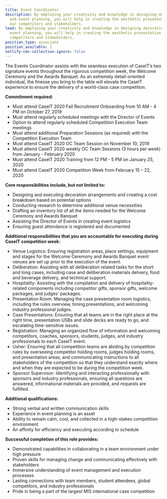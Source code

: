 ```yaml
---
title: Event Coordinator
description: By employing your creativity and knowledge in designing decorations
  and event planning, you will help in creating the aesthetic presentation for
  our competitors and stakeholders.
lead: By employing your creativity and knowledge in designing decorations and
  event planning, you will help in creating the aesthetic presentation for our
  competitors and stakeholders.
position_type: associate
position_available: 1
netlify-cms-collection-ignore: false
---
```

The Events Coordinator assists with the seamless execution of CaseIT’s two signature events throughout the rigorous competition week, the Welcome Ceremony and the Awards Banquet. As an extremely detail-oriented individual, the finesse you bring to the table will elevate the CaseIT experience to ensure the delivery of a world-class case competition.



**Commitment required:**

* Must attend CaseIT 2020 Fall Recruitment Onboarding from 10 AM - 4 PM on October 27, 2019
* Must attend regularly scheduled meetings with the Director of Events
* Option to attend regularly scheduled Competition Execution Team meetings
* Must attend additional Preparation Sessions (as required) with the Competition Execution Team
* Must attend CaseIT 2020 OC Team Session on November 10, 2019
* Must attend CaseIT 2020 weekly OC Team Sessions (3 hours per week) from January - February 2020
* Must attend CaseIT 2020 Training from 12 PM - 5 PM on January 25, 2020
* Must attend CaseIT 2020 Competition Week from February 15 – 22, 2020



**Core responsibilities include, but not limited to:**

* Designing and executing decoration arrangements and creating a cost breakdown based on potential options
* Conducting research to determine additional venue necessities
* Drafting an inventory list of all the items needed for the Welcome Ceremony and Awards Banquet
* Assisting the Director of Events in creating event logistics
* Ensuring guest attendance is registered and documented



**Additional responsibilities that you are accountable for executing during CaseIT competition week:**

* Venue Logistics: Ensuring registration areas, place settings, equipment and stages for the Welcome Ceremony and Awards Banquet event venues are set up prior to the execution of the event.
* Deliberation: Assisting with all deliberation related tasks for the short and long cases, including case and deliberation materials delivery, food and beverage delivery, and technical support.
* Hospitality: Assisting with the compilation and delivery of hospitality-related components including competitor gifts, sponsor gifts, welcome packages, and judges’ packages.
* Presentation Room: Managing the case presentation room logistics, including the rules overview, timing presentations, and welcoming industry professional judges.
* Case Presentations: Ensuring that all teams are in the right place at the right time, presentation USBs and slide decks are ready to go, and escalating time-sensitive issues.
* Registration: Managing an organized flow of information and welcoming competitors, coaches, sponsors, students, judges, and industry professionals to each CaseIT event.
* Usher: Ensuring that all competition teams are abiding by competition rules by overseeing competitor holding rooms, judges holding rooms, and presentation areas, and communicating instructions to all stakeholders of the competition so that they understand exactly where and when they are expected to be during the competition week.
* Sponsor Supervisor: Identifying and interacting professionally with sponsors and industry professionals, ensuring all questions are answered, informational materials are provided, and requests are fulfilled.



**Additional qualifications:**

* Strong verbal and written communication skills
* Experience in event planning is an asset
* Ability to remain calm, cool, and collected in a high-stakes competition environment
* An affinity for efficiency and executing according to schedule



**Successful completion of this role provides:**

* Demonstrated capabilities in collaborating in a team environment under high pressure
* Proven skills for managing change and communicating effectively with stakeholders
* Immersive understanding of event management and execution processes
* Lasting connections with team members, student attendees, global competitors, and industry professionals
* Pride in being a part of the largest MIS international case competition